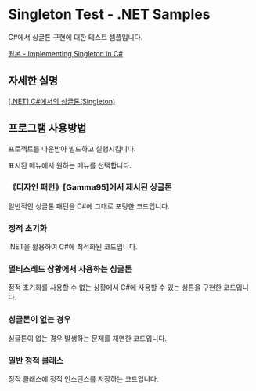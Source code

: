 # Singleton Test - .NET Samples

C#에서 싱글톤 구현에 대한 테스트 셈플입니다.

[원본 - Implementing Singleton in C#](https://learn.microsoft.com/ko-kr/previous-versions/msp-n-p/ff650316(v=pandp.10)?redirectedfrom=MSDN)



## 자세한 설명
[[.NET] C#에서의 싱글톤(Singleton)](https://blog.danggun.net/11423)


## 프로그램 사용방법

프로젝트를 다운받아 빌드하고 실행시킵니다.

표시된 메뉴에서 원하는 메뉴를 선택합니다.


### 《디자인 패턴》[Gamma95]에서 제시된 싱글톤

일반적인 싱글톤 패턴을 C#에 그대로 포팅한 코드입니다.


### 정적 초기화

.NET을 활용하여 C#에 최적화된 코드입니다.


### 멀티스레드 상황에서 사용하는 싱글톤

정적 초기화를 사용할 수 없는 상황에서 C#에 사용할 수 있는 싱톤을 구현한 코드입니다.


### 싱글톤이 없는 경우

싱글톤이 없는 경우 발생하는 문제를 재연한 코드입니다.


### 일반 정적 클래스

정적 클래스에 정적 인스턴스를 저장하는 코드입니다.
